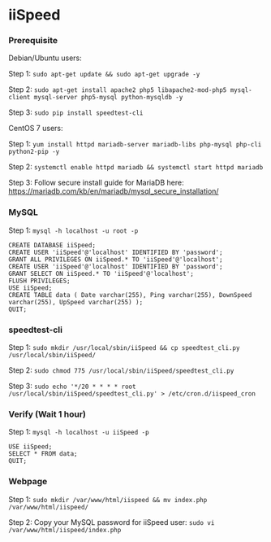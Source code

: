 # iiSpeed

### Prerequisite

Debian/Ubuntu users:

Step 1: `sudo apt-get update && sudo apt-get upgrade -y`

Step 2: `sudo apt-get install apache2 php5 libapache2-mod-php5 mysql-client mysql-server php5-mysql python-mysqldb -y`

Step 3: `sudo pip install speedtest-cli`

CentOS 7 users:

Step 1: `yum install httpd mariadb-server mariadb-libs php-mysql php-cli python2-pip -y`

Step 2: `systemctl enable httpd mariadb && systemctl start httpd mariadb`

Step 3: Follow secure install guide for MariaDB here: https://mariadb.com/kb/en/mariadb/mysql_secure_installation/

### MySQL

Step 1: `mysql -h localhost -u root -p` 

    CREATE DATABASE iiSpeed;  
    CREATE USER 'iiSpeed'@'localhost' IDENTIFIED BY 'password'; 
    GRANT ALL PRIVILEGES ON iiSpeed.* TO 'iiSpeed'@'localhost'; 
    CREATE USER 'iiSpeed'@'localhost' IDENTIFIED BY 'password';
    GRANT SELECT ON iiSpeed.* TO 'iiSpeed'@'localhost';
    FLUSH PRIVILEGES;
    USE iiSpeed;
    CREATE TABLE data ( Date varchar(255), Ping varchar(255), DownSpeed varchar(255), UpSpeed varchar(255) );
    QUIT;

### speedtest-cli

Step 1: `sudo mkdir /usr/local/sbin/iiSpeed && cp speedtest_cli.py /usr/local/sbin/iiSpeed/`

Step 2: `sudo chmod 775 /usr/local/sbin/iiSpeed/speedtest_cli.py`

Step 3: `sudo echo '*/20 * * * * root /usr/local/sbin/iiSpeed/speedtest_cli.py' > /etc/cron.d/iispeed_cron`

### Verify (Wait 1 hour)

Step 1: `mysql -h localhost -u iiSpeed -p`

    USE iiSpeed;
    SELECT * FROM data;
    QUIT;

### Webpage

Step 1: `sudo mkdir /var/www/html/iispeed && mv index.php /var/www/html/iispeed/`

Step 2: Copy your MySQL password for iiSpeed user:
        `sudo vi /var/www/html/iispeed/index.php`
